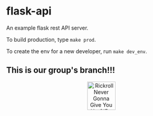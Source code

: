# flask-api
An example flask rest API server.

To build production, type `make prod`.

To create the env for a new developer, run `make dev_env`.

## This is our group's branch!!!
<p align="center">
  <a href="https://www.youtube.com/watch?v=dQw4w9WgXcQ" target="_blank">
    <img src="https://media1.tenor.com/m/x8v1oNUOmg4AAAAd/rickroll-roll.gif" 
         alt="Rickroll Never Gonna Give You Up GIF - Rickroll Roll Rick - Discover & Share GIFs" 
         width="75" 
         height="75" />
  </a>
</p>
